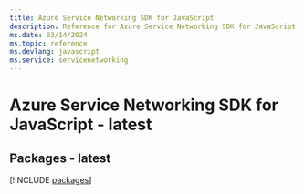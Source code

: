```yaml
---
title: Azure Service Networking SDK for JavaScript
description: Reference for Azure Service Networking SDK for JavaScript
ms.date: 03/14/2024
ms.topic: reference
ms.devlang: javascript
ms.service: servicenetworking
---
```

# Azure Service Networking SDK for JavaScript - latest
## Packages - latest
[!INCLUDE [packages](service-networking-index.md)]